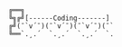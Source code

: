 ```
╔══╗                       
╚╗╔╝[------Coding-------] 
╔╝(¯`v´¯)(¯`v´¯)(¯`v´¯)(¯` 
╚══`.¸.´  `.¸.´  `.¸.´  `. 
```


<!---
brijeshpthankachan/brijeshpthankachan is a ✨ special ✨ repository because its `README.md` (this file) appears on your GitHub profile.
You can click the Preview link to take a look at your changes.
--->
